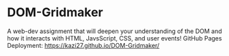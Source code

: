 # DOM-Gridmaker
A web-dev assignment that will deepen your understanding of the DOM and how it interacts with HTML, JavsScript, CSS, and user events!
GitHub Pages Deployment: https://kazi27.github.io/DOM-Gridmaker/
